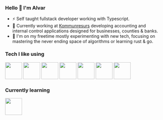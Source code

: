 ### Hello 👋 I'm Alvar
- ⚡ Self taught fullstack developer working with Typescript.
- 🔭 Currently working at <a href="https://www.kommunresurs.se/">Kommunresurs</a> developing accounting and internal control applications designed for businesses, counties & banks.
- 🌱 I'm on my freetime mostly experimenting with new tech, focusing on mastering the never ending space of algorithms or learning rust & go.


<h3>Tech I like using</h2>
<div>
<img width="55" src="https://raw.githubusercontent.com/gilbarbara/logos/master/logos/typescript-icon.svg"/>
<img width="55" src="https://cdn.svgporn.com/logos/react-query-icon.svg"/>
<img width="55" src="https://user-images.githubusercontent.com/45149278/187757461-d2435586-3f71-4370-b5f1-b4dc05160898.png"/>
<img width="55" src="https://cdn.svgporn.com/logos/nextjs-icon.svg"/>
<img width="55" src="https://user-images.githubusercontent.com/45149278/187758839-208abca4-35d3-4bb9-90d4-26df884da634.png"/>
<img width="55" src="https://cdn.svgporn.com/logos/postgresql.svg"/>
<img width="55" height="55" src="https://cdn.svgporn.com/logos/mongodb-icon.svg"/>

</div>

<h3>Currently learning</h2>
<div>
<img width="55" src="https://cdn.svgporn.com/logos/rust.svg"/>
</div>

